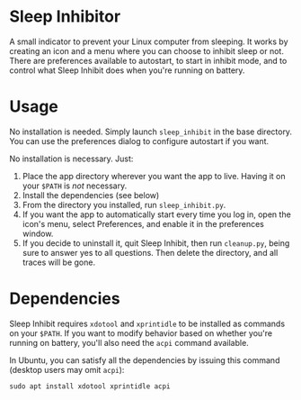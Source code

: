 # Sleep Inhibitor
A small indicator to prevent your Linux computer from sleeping. It works by
creating an icon and a menu where you can choose to inhibit sleep or not. There
are preferences available to autostart, to start in inhibit mode, and to control
what Sleep Inhibit does when you're running on battery.

# Usage
No installation is needed. Simply launch `sleep_inhibit` in the base directory.
You can use the preferences dialog to configure autostart if you want.

No installation is necessary. Just:

1. Place the app directory wherever you want the app to live. Having it on your `$PATH` is *not* necessary.
2. Install the dependencies (see below)
3. From the directory you installed, run `sleep_inhibit.py`.
4. If you want the app to automatically start every time you log in, open the icon's menu, select Preferences, and enable it in the preferences window.
5. If you decide to uninstall it, quit Sleep Inhibit, then run `cleanup.py`, being sure to answer yes to all questions. Then delete the directory, and all traces will be gone.

# Dependencies
Sleep Inhibit requires `xdotool` and `xprintidle` to be installed as commands on
your `$PATH`. If you want to modify behavior based on whether you're running on
battery, you'll also need the `acpi` command available.

In Ubuntu, you can satisfy all the dependencies by issuing this command (desktop users may omit `acpi`):

    sudo apt install xdotool xprintidle acpi
